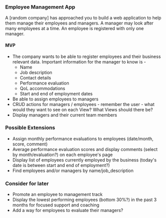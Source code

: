### Employee Management App

A [random company] has approached you to build a web application to help them manage their employees and managers. A manager may look after many employees at a time. An employee is registered with only one manager.

#### MVP

- The company wants to be able to register employees and their business relevant data. Important information for the manager to know is -
  - Name
  - Job description
  - Contact details
  - Performance evaluation
  - QoL accommodations
  - Start and end of employment dates 
- Be able to assign employees to managers
- CRUD actions for managers / employees - remember the user - what would they want to see on each View? What Views should there be?
- Display managers and their current team members

### Possible Extensions

- Assign monthly performance evaluations to employees (date/month, score, comment)
- Average performance evaluation scores and display comments (select by month/evaluation?) on each employee's page
- Display list of employees currently employed by the business (today's date is between start and end of employment?)
- Find employees and/or managers by name/job_description

### Consider for later
- Promote an employee to management track
- Display the lowest performing employees (bottom 30%?) in the past 3 months for focused support and coaching
- Add a way for employees to evaluate their managers?
